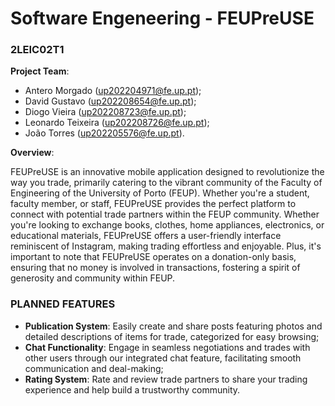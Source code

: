 # Software Engeneering - FEUPreUSE
### <p>2LEIC02T1</p>

**Project Team**:

- Antero Morgado (up202204971@fe.up.pt); 
- David Gustavo (up202208654@fe.up.pt);
- Diogo Vieira (up202208723@fe.up.pt);
- Leonardo Teixeira (up202208726@fe.up.pt);
- João Torres (up202205576@fe.up.pt).

**Overview**:

FEUPreUSE is an innovative mobile application designed to revolutionize the way you trade, primarily catering to the vibrant community of the Faculty of Engineering of the University of Porto (FEUP). Whether you're a student, faculty member, or staff, FEUPreUSE provides the perfect platform to connect with potential trade partners within the FEUP community. Whether you're looking to exchange books, clothes, home appliances, electronics, or educational materials, FEUPreUSE offers a user-friendly interface reminiscent of Instagram, making trading effortless and enjoyable. Plus, it's important to note that FEUPreUSE operates on a donation-only basis, ensuring that no money is involved in transactions, fostering a spirit of generosity and community within FEUP.


### PLANNED FEATURES

- **Publication System**: Easily create and share posts featuring photos and detailed descriptions of items for trade, categorized for easy browsing;
- **Chat Functionality**: Engage in seamless negotiations and trades with other users through our integrated chat feature, facilitating smooth communication and deal-making;
- **Rating System**: Rate and review trade partners to share your trading experience and help build a trustworthy community.

